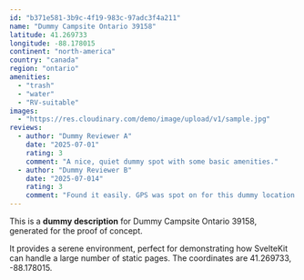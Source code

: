 ```yaml
---
id: "b371e581-3b9c-4f19-983c-97adc3f4a211"
name: "Dummy Campsite Ontario 39158"
latitude: 41.269733
longitude: -88.178015
continent: "north-america"
country: "canada"
region: "ontario"
amenities:
  - "trash"
  - "water"
  - "RV-suitable"
images:
  - "https://res.cloudinary.com/demo/image/upload/v1/sample.jpg"
reviews:
  - author: "Dummy Reviewer A"
    date: "2025-07-01"
    rating: 3
    comment: "A nice, quiet dummy spot with some basic amenities."
  - author: "Dummy Reviewer B"
    date: "2025-07-014"
    rating: 3
    comment: "Found it easily. GPS was spot on for this dummy location."
---
```


This is a **dummy description** for Dummy Campsite Ontario 39158, generated for the proof of concept.

It provides a serene environment, perfect for demonstrating how SvelteKit can handle a large number of static pages. The coordinates are 41.269733, -88.178015.
